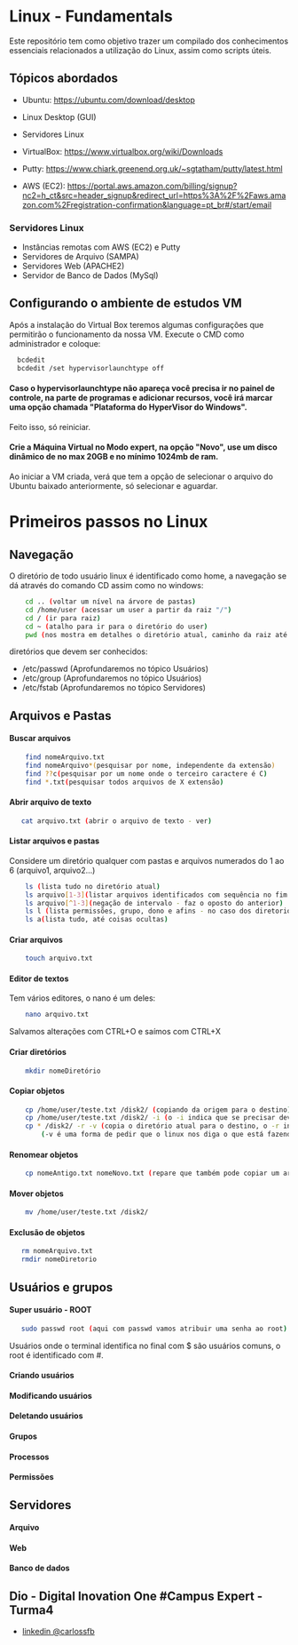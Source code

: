 
# Linux - Fundamentals

Este repositório tem como objetivo trazer um compilado dos conhecimentos essenciais relacionados a utilização do Linux, assim como scripts úteis.

## Tópicos abordados

- Ubuntu: https://ubuntu.com/download/desktop
- Linux Desktop (GUI)
- Servidores Linux 
- VirtualBox: https://www.virtualbox.org/wiki/Downloads
- Putty: https://www.chiark.greenend.org.uk/~sgtatham/putty/latest.html

- AWS (EC2): https://portal.aws.amazon.com/billing/signup?nc2=h_ct&src=header_signup&redirect_url=https%3A%2F%2Faws.amazon.com%2Fregistration-confirmation&language=pt_br#/start/email



### Servidores Linux
- Instâncias remotas com AWS (EC2) e Putty
- Servidores de Arquivo (SAMPA)
- Servidores Web (APACHE2)
- Servidor de Banco de Dados (MySql)


## Configurando o ambiente de estudos VM

Após a instalação do Virtual Box teremos algumas configurações que permitirão o funcionamento da nossa VM.
Execute o CMD como administrador e coloque:

```bash
  bcdedit
  bcdedit /set hypervisorlaunchtype off
```
#### Caso o hypervisorlaunchtype não apareça você precisa ir no painel de controle, na parte de programas e adicionar recursos, você irá marcar uma opção chamada "Plataforma do HyperVisor do Windows".
Feito isso, só reiniciar.
#### Crie a Máquina Virtual no Modo expert, na opção "Novo", use um disco dinâmico de no max 20GB e no mínimo 1024mb de ram.
Ao iniciar a VM criada, verá que tem a opção de selecionar o arquivo do Ubuntu baixado anteriormente, só selecionar e aguardar.

# Primeiros passos no Linux

## Navegação
O diretório de todo usuário linux é identificado como home, a navegação se dá através do comando CD assim como no windows:

```bash
    cd .. (voltar um nível na árvore de pastas)
    cd /home/user (acessar um user a partir da raiz "/")
    cd / (ir para raiz)
    cd ~ (atalho para ir para o diretório do user)
    pwd (nos mostra em detalhes o diretório atual, caminho da raiz até ele e afins)
```
diretórios que devem ser conhecidos:
- /etc/passwd (Aprofundaremos no tópico Usuários)
- /etc/group (Aprofundaremos no tópico Usuários)
- /etc/fstab (Aprofundaremos no tópico Servidores)

## Arquivos e Pastas
#### Buscar arquivos
```bash
    find nomeArquivo.txt
    find nomeArquivo*(pesquisar por nome, independente da extensão)
    find ??c(pesquisar por um nome onde o terceiro caractere é C)
    find *.txt(pesquisar todos arquivos de X extensão)
```
#### Abrir arquivo de texto
```bash
   cat arquivo.txt (abrir o arquivo de texto - ver)
```
#### Listar arquivos e pastas
Considere um diretório qualquer com pastas e arquivos numerados do 1 ao 6 (arquivo1, arquivo2...)
```bash
    ls (lista tudo no diretório atual)
    ls arquivo[1-3](listar arquivos identificados com sequência no fim do nome em um intervalo específico)
    ls arquivo[^1-3](negação de intervalo - faz o oposto do anterior)
    ls l (lista permissões, grupo, dono e afins - no caso dos diretorios)
    ls a(lista tudo, até coisas ocultas)
```
#### Criar arquivos
```bash
    touch arquivo.txt
```
#### Editor de textos
Tem vários editores, o nano é um deles:

```bash
    nano arquivo.txt
```
Salvamos alterações com CTRL+O e saímos com CTRL+X

#### Criar diretórios
```bash
    mkdir nomeDiretório
```
#### Copiar objetos
```bash
    cp /home/user/teste.txt /disk2/ (copiando da origem para o destino)
    cp /home/user/teste.txt /disk2/ -i (o -i indica que se precisar deve sobrescrever o arquivo existente no destino)
    cp * /disk2/ -r -v (copia o diretório atual para o destino, o -r indica que deve levar tbm subpastas e conteúdo)
        (-v é uma forma de pedir que o linux nos diga o que está fazendo, assim podemos acompanhar o processo em andamento)
```
#### Renomear objetos
```bash
    cp nomeAntigo.txt nomeNovo.txt (repare que também pode copiar um arquivo para outro lugar alterando seu nome ao mesmo tempo)
```
#### Mover objetos
```bash
    mv /home/user/teste.txt /disk2/
```
#### Exclusão de objetos
 ```bash
    rm nomeArquivo.txt
    rmdir nomeDiretorio
```

## Usuários e grupos
#### Super usuário - ROOT
 ```bash
    sudo passwd root (aqui com passwd vamos atribuir uma senha ao root)
```
Usuários onde o terminal identifica no final com $ são usuários comuns, o root é identificado com #.
#### Criando usuários

#### Modificando usuários
#### Deletando usuários
#### Grupos
#### Processos
#### Permissões


## Servidores
#### Arquivo
#### Web
#### Banco de dados

## Dio - Digital Inovation One #Campus Expert - Turma4

- [linkedin @carlossfb](https://www.linkedin.com/in/carlossfb/)

